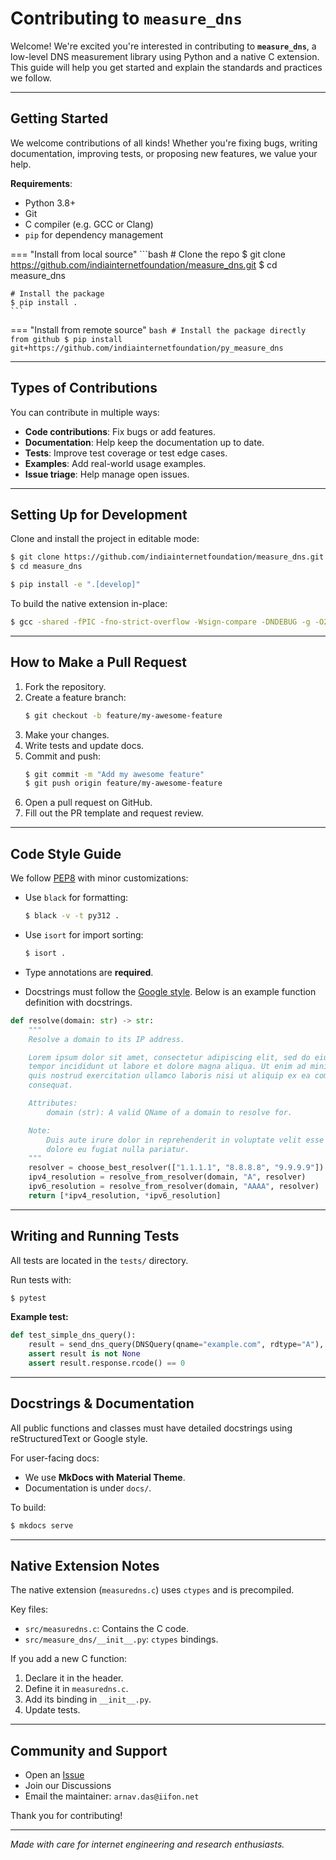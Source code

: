 # Contributing to `measure_dns`

Welcome! We're excited you're interested in contributing to **`measure_dns`**, a low-level DNS measurement library using Python and a native C extension. This guide will help you get started and explain the standards and practices we follow.

---

## Getting Started

We welcome contributions of all kinds! Whether you're fixing bugs, writing documentation, improving tests, or proposing new features, we value your help.

**Requirements**:

- Python 3.8+
- Git
- C compiler (e.g. GCC or Clang)
- `pip` for dependency management

=== "Install from local source"
    ```bash
    # Clone the repo
    $ git clone https://github.com/indiainternetfoundation/measure_dns.git
    $ cd measure_dns

    # Install the package
    $ pip install .
    ```

=== "Install from remote source"
    ```bash
    # Install the package directly from github
    $ pip install git+https://github.com/indiainternetfoundation/py_measure_dns
    ```


---

## Types of Contributions

You can contribute in multiple ways:

- **Code contributions**: Fix bugs or add features.
- **Documentation**: Help keep the documentation up to date.
- **Tests**: Improve test coverage or test edge cases.
- **Examples**: Add real-world usage examples.
- **Issue triage**: Help manage open issues.

---

## Setting Up for Development

Clone and install the project in editable mode:

```bash
$ git clone https://github.com/indiainternetfoundation/measure_dns.git
$ cd measure_dns

$ pip install -e ".[develop]"
```

To build the native extension in-place:

```bash
$ gcc -shared -fPIC -fno-strict-overflow -Wsign-compare -DNDEBUG -g -O2 -Wall -o measure_dns/measuredns.so measure_dns/measuredns.c
```

---

## How to Make a Pull Request

1. Fork the repository.
2. Create a feature branch:
   ```bash
   $ git checkout -b feature/my-awesome-feature
   ```
3. Make your changes.
4. Write tests and update docs.
5. Commit and push:
   ```bash
   $ git commit -m "Add my awesome feature"
   $ git push origin feature/my-awesome-feature
   ```
6. Open a pull request on GitHub.
7. Fill out the PR template and request review.

---

## Code Style Guide

We follow [PEP8](https://pep8.org) with minor customizations:

- Use `black` for formatting:
  ```bash
  $ black -v -t py312 .
  ```

- Use `isort` for import sorting:
  ```bash
  $ isort .
  ```

- Type annotations are **required**.
- Docstrings must follow the [Google style](https://google.github.io/styleguide/pyguide.html#38-comments-and-docstrings). Below is an example function definition with docstrings.

```python
def resolve(domain: str) -> str:
    """
    Resolve a domain to its IP address.

    Lorem ipsum dolor sit amet, consectetur adipiscing elit, sed do eiusmod 
    tempor incididunt ut labore et dolore magna aliqua. Ut enim ad minim veniam, 
    quis nostrud exercitation ullamco laboris nisi ut aliquip ex ea commodo 
    consequat.

    Attributes:
        domain (str): A valid QName of a domain to resolve for.

    Note:
        Duis aute irure dolor in reprehenderit in voluptate velit esse cillum 
        dolore eu fugiat nulla pariatur.
    """
    resolver = choose_best_resolver(["1.1.1.1", "8.8.8.8", "9.9.9.9"])
    ipv4_resolution = resolve_from_resolver(domain, "A", resolver)
    ipv6_resolution = resolve_from_resolver(domain, "AAAA", resolver)
    return [*ipv4_resolution, *ipv6_resolution]
```


---

## Writing and Running Tests

All tests are located in the `tests/` directory.

Run tests with:

```bash
$ pytest
```

**Example test:**

```python
def test_simple_dns_query():
    result = send_dns_query(DNSQuery(qname="example.com", rdtype="A"), "1.1.1.1")
    assert result is not None
    assert result.response.rcode() == 0
```

---

## Docstrings & Documentation

All public functions and classes must have detailed docstrings using reStructuredText or Google style.

For user-facing docs:

- We use **MkDocs with Material Theme**.
- Documentation is under `docs/`.

To build:

```bash
$ mkdocs serve
```

---

## Native Extension Notes

The native extension (`measuredns.c`) uses `ctypes` and is precompiled.

Key files:

- `src/measuredns.c`: Contains the C code.
- `src/measure_dns/__init__.py`: `ctypes` bindings.

If you add a new C function:

1. Declare it in the header.
2. Define it in `measuredns.c`.
3. Add its binding in `__init__.py`.
4. Update tests.

---

## Community and Support

- Open an [Issue](https://github.com/indiainternetfoundation/measure_dns/issues)
- Join our Discussions
- Email the maintainer: `arnav.das@iifon.net`

Thank you for contributing!

---

_Made with care for internet engineering and research enthusiasts._